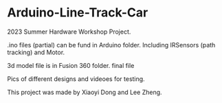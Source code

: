 # Arduino-Line-Track-Car
2023 Summer Hardware Workshop Project.

.ino files (partial) can be fund in Arduino folder.
Including IRSensors (path tracking) and Motor.

3d model file is in Fusion 360 folder.
final file

Pics of different designs and videoes for testing.

This project was made by Xiaoyi Dong and Lee Zheng.
